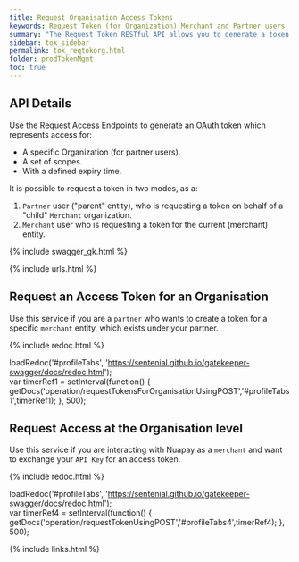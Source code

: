 ```yaml
---
title: Request Organisation Access Tokens
keywords: Request Token (for Organization) Merchant and Partner users
summary: "The Request Token RESTful API allows you to generate a token for a specific organization (for Partners) or may be used to exchange an API Key for an access token (for merchants)."
sidebar: tok_sidebar
permalink: tok_reqtokorg.html
folder: prodTokenMgmt
toc: true
---
```


## API Details

Use the Request Access Endpoints to generate an OAuth token which represents access for:
* A specific Organization (for partner users).
* A set of scopes.
* With a defined expiry time.

It is possible to request a token in two modes, as a:

1. `Partner` user ("parent" entity), who is requesting a token on behalf of a "child" `Merchant` organization.
1. `Merchant` user who is requesting a token for the current (merchant) entity.


{% include swagger_gk.html %}

{% include urls.html %}

## Request an Access Token for an Organisation

Use this service if you are a `partner` who wants to create a token for a specific `merchant` entity, which exists under your partner.



<ul id="profileTabs1" class="nav nav-tabs">
</ul>

{% include redoc.html %}

loadRedoc('#profileTabs', 'https://sentenial.github.io/gatekeeper-swagger/docs/redoc.html');   
var timerRef1 = setInterval(function() { getDocs('operation/requestTokensForOrganisationUsingPOST','#profileTabs1',timerRef1); }, 500);
</script>
</div>
</div>

## Request Access at the Organisation level

Use this service if you are interacting with Nuapay as a `merchant` and want to exchange your `API Key` for an access token.

<ul id="profileTabs4" class="nav nav-tabs">
</ul>

{% include redoc.html %}

loadRedoc('#profileTabs', 'https://sentenial.github.io/gatekeeper-swagger/docs/redoc.html');   
var timerRef4 = setInterval(function() { getDocs('operation/requestTokenUsingPOST','#profileTabs4',timerRef4); }, 500);
</script>
</div>
</div>


{% include links.html %}
